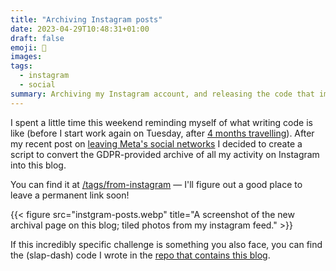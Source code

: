 ```yaml
---
title: "Archiving Instagram posts"
date: 2023-04-29T10:48:31+01:00
draft: false
emoji: 📸
images:
tags:
  - instagram
  - social
summary: Archiving my Instagram account, and releasing the code that imported it to this Hugo-driven site.
---
```


I spent a little time this weekend reminding myself of what writing code is like (before I start work again on Tuesday, after [4 months travelling](https://adventure.awaits.us)). After my recent post on [leaving Meta's social networks](/posts/goodbye-big-social) I decided to create a script to convert the GDPR-provided archive of all my activity on Instagram into this blog.

You can find it at [/tags/from-instagram](/tags/from-instagram) — I'll figure out a good place to leave a permanent link soon!

{{< figure src="instgram-posts.webp" title="A screenshot of the new archival page on this blog; tiled photos from my instagram feed." >}}

If this incredibly specific challenge is something you also face, you can find the (slap-dash) code I wrote in the [repo that contains this blog](https://github.com/jphastings/www.byjp.me/tree/main/tools/archive/instagram).
